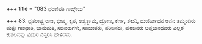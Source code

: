 +++
title = "083 ಧರಣಿಪತಿ ಗಾಙ್ಗೇಯ"

+++
83. ಧೃತರಾಷ್ಟ್ರ ರಾಜ, ಭೀಷ್ಮ, ಕೃಪ, ಅಶ್ವತ್ಥಾಮ, ದ್ರೋಣ, ಕರ್ಣ, ಶಕುನಿ, ದುರ್ಯೋಧನ ಅವನ ತಮ್ಮಂದಿರು ಮತ್ತು ಗಾಂಧಾರಿ, ಭಾನುಮತಿ, ಸಚಿವರುಗಳು, ಸಾಮಂತರು, ಪರಿಜನರು, ಪುರಜನರು ಆಪ್ತಬಾಂಧವರು ಎಲ್ಲರ ಕುಶಲವನ್ನು ವಿದುರ ವಿಸ್ತರಿಸಿ ಹೇಳಿದನು.
